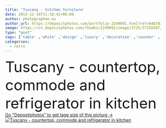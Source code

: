 ```yaml
---
title: 'Tuscany - kitchen furniture'
date: 2013-12-16T11:18:41+00:00
author: photographee.eu
author_url: https://depositphotos.com/portfolio-2249091.html?ref=64678756
image: https://st.depositphotos.com/thumbs/2249091/image/3725/37256587/api_thumb_450.jpg?forcejpeg=true
type: "post"
tags: ['table' ,'white' ,'design' ,'luxury' ,'decoration' ,'counter' ,'new' ,'Decor' ,'comfortable' ,'brown' ,'kitchen' ,'style' ,'retro' ,'vintage' ,'classic' ,'modern' ,'architecture' ,'construction' ,'house' ,'window' ,'lamp' ,'domestic' ,'interior' ,'home' ,'stylish' ,'fingers' ,'flat' ,'furniture' ,'room' ,'wood' ,'indoors' ,'property' ,'inside' ,'real estate' ,'floor' ,'in' ,'sink' ,'Mediterranean' ,'living' ,'apartment' ,'residential' ,'faucet' ,'tap' ,'contemporary' ,'appliance' ,'tuscany' ,'commode' ,'spacious' ,'cooker' ,'refrigerator' ]
categories: 
  - retro
---
```

<div aling="center">
            <font size="60"> Tuscany - countertop, commode and refrigerator in kitchen</font>   
</div>
<div>
    <a href='https://st.depositphotos.com/thumbs/2249091/image/3725/37256587/api_thumb_450.jpg?forcejpeg=true?ref=64678756' target=_blank > Go "Depositphotos" to get lage size of this picture ->
        <img href='https://st.depositphotos.com/thumbs/2249091/image/3725/37256587/api_thumb_450.jpg?forcejpeg=true?ref=64678756' src='https://st.depositphotos.com/2249091/3725/i/950/depositphotos_37256587-stock-photo-tuscany-kitchen-furniture.jpg?forcejpeg=true' alt='Tuscany - countertop, commode and refrigerator in kitchen' >
    </a>
</div>
